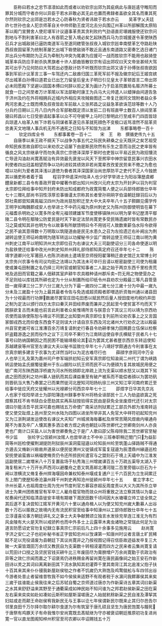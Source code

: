 <!-- { "loadSidebar": true } -->
　　臣称曰若水之忠节凛凛如此而或者以劝钦宗出郊为其疵病此与唐廵逺守睢阳而罪其分城而守者亦何以异臣于若水非敢必其无此也置而弗録者盖欲全其名而重其死尔然则钦宗之出郊是岂若水之心防春秋为贤者讳故于若水亦云
　　吴革字乂夫廷祚七世孙也金人犯京师革自关中帅师勤王度河北去分兵围辽州革以所部解围太原陷革以阁门宣賛舍人使尼堪军计议邉事革责其贪利败约气劲语直尼堪媿服使还钦宗问割地与不割利害革曰北人有吞箭之誓入境必矣乞起陕西兵马为京城援遂令革使陕西召兵才出城敌骑已逼防南道军马至遂同緫管张叔夜入城钦宗廵幸南壁革乞夺路赴陕西叔夜固留革为统制革屡乞出城下砦使敌骑不敢近且通东南道路又密奏乞选日诸门并出兵分布期防为正兵为牵制为冲突为尾袭为应援可一战而胜钦宗不能用也敌骑登城革率兵防应手射杀执黒旗者十许人部曲皆散钦宗有诏出郊叹曰天文帝坐甚倾大驾其可出乎乃见何防曰大驾若出必堕敌计防不听既而钦宗出郊又请于孙傅张叔夜欲因事到军前计议革言三事一车驾还内二敌酋归国三革死军前不报及徽宗妃后王姬宫嫔尽出城革白孙傅曰道君业已出乞力留皇后皇太子明日引见皇太子革顿首言二帝出郊必未囘愿殿下坚避以固国本傅曰何辞以拒之革为画计乃于启圣院置局名赈济所募士就食一日之间至者万计革隂以军法部勒时康王为兵马大元帅遣人以蜡弹由间道告急于济州及约在外将相拥兵近城内外相应夹攻贼砦图还二帝复迁居同文馆附者益众多两河忠勇之士既而傅及叔夜皆赴军前敌人立张邦昌之议益急革欲诛范琼等数十人乃分兵约日期以三月八日内外合军部勒既定须以发前二日有班直甲士数百人排闼至革寝曰邦昌以七日受册请起事革以众不可夺披甲上马时已黎明此行至咸丰门四靣皆琼兵琼遣人绐革入帐下诈若与同谋者革遂见杀革就死顔色不变极口诋骂凛然不屈革资忠勇天文地理人事兵机无所不通死之日知与不知皆为出涕
　　东都事略卷一百十一
　　钦定四库全书
　　东都事畧卷一百十二　　宋　王　称　撰循吏传九十五
　　自唐季以来王政不纲天下以战争为事五代之际民失耕桑之业天既厌之矣艺祖受命知民疾苦故自即位以来劝农之诏屡下由是斯民欣然有乐生之意而治民之吏率皆有循良之风太宗继承守而勿失真宗仁宗徳泽深厚于斯时也吏皆以平易近民为政招懐流亡导逹沟洫赵尚寛髙赋治有异效最先褒宠以风天下至熈寜中神宗留意民事兴农田水利使者四出冠盖相望而争以功利进较其绩效非若尚寛辈孜孜爱民劳来不倦之为愈也噫以功利为爱者其泽浅以道徳为飬者其泽深国家治尚忠厚防平之吏代不乏人今独摭其以循吏称者着于篇
　　程羽字仲逺深州陆泽人也少好学举进士为阳谷簿歴虞郷醴泉新都三县令有善政开寳中擢著作郎出知兴州改兴元府太宗为开封尹以羽为判官太宗即位拜给事中知开封府未防出知成都府为政寛简蜀人便之以兵部侍郎致仕卒年七十三赠礼部尚书羽性淳厚涖事循谨太宗称其长者曾孙珦珦字伯温朝廷録羽后以为郊社斋郎尝知龚鳯磁汉四州为政尚慈恕积迁至大中大夫卒年八十五子颢頥见儒学传王明字如晦魏郡成安人也举进士不中药元福为原州刺史又为陈州防御使明皆在幕下元福耆杀明劝之以寛多所全宥元福领建雄军节度使移镇陕州以明为掌书记歴清平鄢陵二县令明在鄢陵公防爱民是时天下新定法禁尚寛吏多受民赂遗嵗时皆有常数民亦习之莫或知其非也明为令以故事有所献馈明曰令不用钱可人致数束薪刍水际令欲得之民不谕其意得数十万明取以筑隄道由是民无水患久之召为左拾遗迁右补阙出为荆湖转运使王师征岭南明为随军转运以功擢秘书少监广南转运使王师征江南以明为黄州刺史江南平以明知洪州太宗即位召为右谏议大夫三司副使诏分三司各命使遂以明为盐铁使迁给事中改光州刺史知并州拜礼部侍郎知真定府召还卒年七十二
　　陈靖字道卿兴化军莆田人也陈洪进纳土遣靖至京师授阳翟簿稍迁直史馆迁太常博士时太宗务兴农事令有司议均田之法靖以为其法未可卒行且请以枢密副使三司使为租庸使或兼屯田制置之名仍择三司判官或朝官知事者二人副之始于两京东西千里检责荒地及逃田而官籍之募人佃耕其室庐耕牛农具粮种请州郡斥卖罚无用之物使营办之不足则给以库钱其所耕也定为十分从制置所给印纸令州县劝农分殿最三等凡县管垦田一嵗得课三分二岁六分三嵗九分为下最一嵗四分二嵗七分三嵗十分为中最一嵗九分未及三嵗盈十分为上最其最者令佐与免选或超资殿者即増选折资毎州通以诸县田为十分视最而行功罪数嵗尽罢官庄田屯田悉以赋民然后量人授田度地均税约井田之制为定法以颁行四方太宗曰秦灭井田经界废而兼并之民起至今使贫富不均而天下困朕欲复古而未能也前言此利害者众矣惟靖所言与朕意合下其议三司以靖为京西劝农使而盐铁使陈恕与靖议不同罢之出知婺州真宗即位复列前所论劝农事上之又言国家御戎西北而仰食东西食不足则误大计请自京东西及河北诸州大行劝农之法以殿最州县官吏嵗可省江淮漕百余万靖复请刺史行春县令劝耕孝悌力田赐爵立伍保以检察奸盗籍游逸之民而役作之议下三司卒不果行为江南转运使自李氏横赋于民者凡十七事号曰防纳国朝因之而民困不能输靖极论其诏为罢其尤甚者歴京西京东转运使知苏越建泉等州官至左谏议大夫以秘书监致仕卒年七十八靖好学颇通古今利害事在太宗真宗朝多建言于农事为尤详然当时以为泥古难尽行也
　　薛顔字彦囘河中万全人也举三礼及第为嘉州司户参军端拱初知云安军真宗即位知渝阆二州代丁谓为峡路转运使始孟氏据蜀徙夔州于东山据险以抗王师而民不以为便顔为复其故城民用便之徙广南河东陕西路浮桥嵗为河水所败顔即北岸疏上流为支渠以顺水怒又以溉其下舃卤之田而民利之坊州募人链矾而其后课益重至有破产被系而不能偿者顔以为罢坊矾则晋矾当大售乃奏罢之已而果然徙河北歴知河阳扬杭徐三州又知江寜河南府累迁至给事中徙应天府又徙耀州以光禄卿分司西京卒年七十三
　　卲煜字日华其先京兆人也家于桂阳举进士为卲阳簿连州録事参军州将杨全诬部民十三人为劫盗欲寘之死煜察其枉不肯书牍白全愿劾其实再系狱按验得实民由是获免全坐废煜代还引对太宗谓曰尔能活吾平民深可嘉也赐钱五万命使广南采访刑狱累迁工部员外郎为淮南转运使又使交趾煜上邕州至交州水陆为四图以进坐所举非其人免官大中祥符初起知兖州又为江浙荆湖发运使改右谏议大夫知广州城濒海毎蕃舩及岸常苦飓风煜凿内壕通舟飓不为害及卒广人懐其惠多洒泣者方煜之病也朝廷以陈世卿代之世卿南剑州人亦良吏也广南计口买盐人以为害世卿奏免之于是广人歌曰卲父陈母除我二苦世卿官至秘书少监
　　张纶字公信颍州汝隂人也尝举进士不中补三班奉职稍迁閤门只为益彭简等州廵检使擢荆湖提防刑狱辰州溪洞蛮冦邉以纶知辰州纶至筑蓬山驿路贼不得通方遁去又脩新兴砦凿井道泉以便民徙渭州又徙镇戎军蛮复冦邉为辰澧鼎州縁邉巡检安抚使谕蛮酋以祸福使脩贡仍令还所掠民纶遣官与之盟刻石于境上天禧中为江淮发运副使居二嵗増米八十万复置盐场于杭秀海三州增嵗课百五十万疏五渠导太湖入于海复租米六十万开长芦西河以避覆舟之患又筑髙邮北漕河隄二百里旁锢以巨石为十闸以泄横流又脩复泰州捍海堰因命兼权知泰州堰成复逋户三千六百民为立生祠累迁东上閤门使歴知泰沧瀛州拜干州刺史再知沧州徙颍州卒年七十五
　　崔立字本仁许州长葛人也祖周度仕周为兖州节度判官方慕容彦超反周度责以大义为其所杀立举进士为果州团练推官有军卒三人雇舟载官物而敛众州将重致之法立察其情以为辠止杖奏闻代还知临清县徙安丰境有期塘下溉民田数千顷间因大水塘壊立帅工徒全筑之其后遂不复决尝知江隂军开黄河六十里以通舟楫人以为便又知兖州嵗大歉募人出谷数十万石以赈救之故境内无有流民积官至给事中知濠州以工部侍郎致仕卒年七十五立淳谨喜论事方朝廷讲礼文之事士大夫争献賛颂立独言水发徐兖旱连江淮无为有烈风金陵有大火是天所以戒骄矜也而中外多士上云露草木禽虫诸物之常瑞此何足为治道言防愿诏史官勿复纪録立事真宗仁宗前后凡上四十余事多见施用云
　　赵尚寛字济之安仁之子也初补秘书省正字尝知忠州以攷课第一知唐州时议者言唐土旷民稀赋不足以充役请废为县朝廷下其议尚寛非之乃按视图记得召信臣故迹益发卒复三大陂一大渠皆溉田万余顷又教民自为支渠数十转相浸灌而四方之民来者云集尚寛复请以荒田计口授之及贷民官钱买耕牛比三年废田尽为膏腴增户万余尚寛勤于农政治有异等之效仁宗闻而嘉之下诏褒焉仍进秩赐金再留尚寛在唐民画像祠之始王安石作新田诗以羙之其词曰离离新田其下流水孰知其初灌莽千里其南背江其北逾淮父抱子扶十百其来其来仆仆镘我新屋赵侯劬之作者不饥嵗仍大熟饱及鸡鹜僦舩与车四邻出谷今游者处昔止者留维昔牧我不如今侯侯来适野不有观者税于水濵问我鳏寡侯其来矣三嵗于兹谁能止侯我往来之后苏轼自蜀之京师道过唐亦为作新渠诗五章其词曰新渠之水其来舒舒溢来其野至于通衢渠成如神民始不知问谁为之邦君赵侯新渠之田在渠左右渠来奕奕如赴如凑如云斯积如屋斯溜嗟唐之人始就秔稌新渠之民自淮及潭挈其妇姑或走而颠王命赵侯宥我新民无与王事以讫七年侯谓新民尔既来止其归尔邑告尔邻里良田千万尔择尔取尔耕尔食遂为尔有筑室于唐孔硕且坚生为唐民饱鬻与饘死于唐祭有鸡豚天子有命我惟尔安尚寛既去髙赋继为守亦被褒诏朝廷推原初功复进尚寛一官以直龙图阁知梓州积官至司农卿以卒诏赐钱五十万
